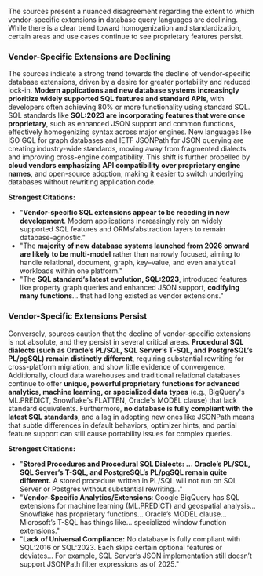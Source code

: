 The sources present a nuanced disagreement regarding the extent to which vendor-specific extensions in database query languages are declining. While there is a clear trend toward homogenization and standardization, certain areas and use cases continue to see proprietary features persist.

### Vendor-Specific Extensions are Declining

The sources indicate a strong trend towards the decline of vendor-specific database extensions, driven by a desire for greater portability and reduced lock-in. **Modern applications and new database systems increasingly prioritize widely supported SQL features and standard APIs**, with developers often achieving 80% or more functionality using standard SQL. SQL standards like **SQL:2023 are incorporating features that were once proprietary**, such as enhanced JSON support and common functions, effectively homogenizing syntax across major engines. New languages like ISO GQL for graph databases and IETF JSONPath for JSON querying are creating industry-wide standards, moving away from fragmented dialects and improving cross-engine compatibility. This shift is further propelled by **cloud vendors emphasizing API compatibility over proprietary engine names**, and open-source adoption, making it easier to switch underlying databases without rewriting application code.

**Strongest Citations:**

*   "**Vendor-specific SQL extensions appear to be receding in new development**. Modern applications increasingly rely on widely supported SQL features and ORMs/abstraction layers to remain database-agnostic."
*   "The **majority of new database systems launched from 2026 onward are likely to be multi-model** rather than narrowly focused, aiming to handle relational, document, graph, key–value, and even analytical workloads within one platform."
*   "The **SQL standard’s latest evolution, SQL:2023**, introduced features like property graph queries and enhanced JSON support, **codifying many functions**... that had long existed as vendor extensions."

### Vendor-Specific Extensions Persist

Conversely, sources caution that the decline of vendor-specific extensions is not absolute, and they persist in several critical areas. **Procedural SQL dialects (such as Oracle’s PL/SQL, SQL Server’s T-SQL, and PostgreSQL’s PL/pgSQL) remain distinctly different**, requiring substantial rewriting for cross-platform migration, and show little evidence of convergence. Additionally, cloud data warehouses and traditional relational databases continue to offer **unique, powerful proprietary functions for advanced analytics, machine learning, or specialized data types** (e.g., BigQuery's ML.PREDICT, Snowflake's FLATTEN, Oracle's MODEL clause) that lack standard equivalents. Furthermore, **no database is fully compliant with the latest SQL standards**, and a lag in adopting new ones like JSONPath means that subtle differences in default behaviors, optimizer hints, and partial feature support can still cause portability issues for complex queries.

**Strongest Citations:**

*   "**Stored Procedures and Procedural SQL Dialects: ... Oracle’s PL/SQL, SQL Server’s T-SQL, and PostgreSQL’s PL/pgSQL remain quite different.** A stored procedure written in PL/SQL will not run on SQL Server or Postgres without substantial rewriting..."
*   "**Vendor-Specific Analytics/Extensions**: Google BigQuery has SQL extensions for machine learning (ML.PREDICT) and geospatial analysis... Snowflake has proprietary functions... Oracle’s MODEL clause... Microsoft’s T-SQL has things like... specialized window function extensions."
*   "**Lack of Universal Compliance:** No database is fully compliant with SQL:2016 or SQL:2023. Each skips certain optional features or deviates... For example, SQL Server’s JSON implementation still doesn’t support JSONPath filter expressions as of 2025."